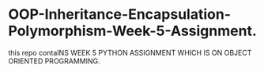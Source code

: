 # OOP-Inheritance-Encapsulation-Polymorphism-Week-5-Assignment.
this repo contaINS WEEK 5 PYTHON ASSIGNMENT WHICH IS ON OBJECT ORIENTED PROGRAMMING. 
